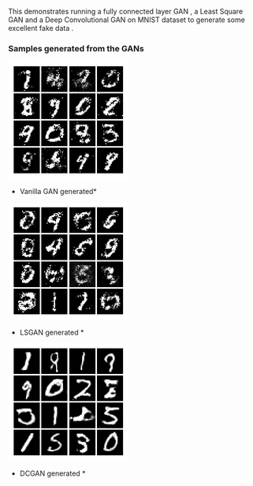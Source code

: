 This demonstrates running a fully connected layer GAN , a Least Square GAN and a Deep Convolutional GAN on MNIST dataset to generate some excellent fake data .

### Samples generated from the GANs

![Vanilla GAN output](fully_connected_mnist.png)
* Vanilla GAN generated*

![LSGAN output](lsgan_mnist.png)
* LSGAN generated *

![DCGAN output](dcgan_mnist.png)
* DCGAN generated *